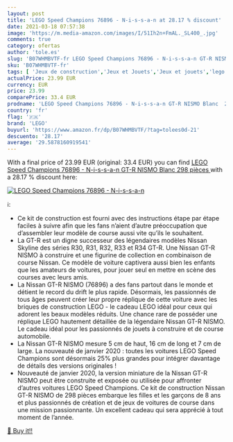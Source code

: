 ```yaml
---
layout: post
title: 'LEGO Speed Champions 76896 - N-i-s-s-a-n at 28.17 % discount'
date: 2021-03-18 07:57:38
image: 'https://m.media-amazon.com/images/I/51Ih2n+FmAL._SL400_.jpg'
comments: true
category: ofertas
author: 'tole.es'
slug: 'B07WHMBVTF-fr LEGO Speed Champions 76896 - N-i-s-s-a-n GT-R NISMO Blanc...'
sku: 'B07WHMBVTF-fr'
tags: [ 'Jeux de construction','Jeux et Jouets','Jeux et jouets','lego', ]
actualPrice: 23.99 EUR
currency: EUR
price: 23.99
comparePrice: 33.4 EUR
prodname: 'LEGO Speed Champions 76896 - N-i-s-s-a-n GT-R NISMO Blanc  298 pièces '
country: 'fr'
flag: '🇫🇷'
brand: 'LEGO'
buyurl: 'https://www.amazon.fr/dp/B07WHMBVTF/?tag=tolees0d-21'
descuento: '28.17'
average: '29.5878160919541'
---
```


With a final price of 23.99 EUR (original: 33.4 EUR) you can find [LEGO Speed Champions 76896 - N-i-s-s-a-n GT-R NISMO Blanc  298 pièces ](https://www.amazon.fr/dp/B07WHMBVTF/?tag=tolees0d-21) with a  28.17 % discount here:

[![LEGO Speed Champions 76896 - N-i-s-s-a-n](https://m.media-amazon.com/images/I/51Ih2n+FmAL._SL400_.jpg)](https://www.amazon.fr/dp/B07WHMBVTF/?tag=tolees0d-21)

ℹ️:

- Ce kit de construction est fourni avec des instructions étape par étape faciles à suivre afin que les fans n’aient d’autre préoccupation que d’assembler leur modèle de course aussi vite qu’ils le souhaitent.
- La GT-R est un digne successeur des légendaires modèles Nissan Skyline des séries R30, R31, R32, R33 et R34 GT-R. Une Nissan GT-R NISMO à construire et une figurine de collection en combinaison de course Nissan. Ce modèle de voiture captivera aussi bien les enfants que les amateurs de voitures, pour jouer seul en mettre en scène des courses avec leurs amis.
- La Nissan GT-R NISMO (76896) a des fans partout dans le monde et détient le record du drift le plus rapide. Désormais, les passionnés de tous âges peuvent créer leur propre réplique de cette voiture avec les briques de construction LEGO - le cadeau LEGO idéal pour ceux qui adorent les beaux modèles réduits. Une chance rare de posséder une réplique LEGO hautement détaillée de la légendaire Nissan GT-R NISMO. Le cadeau idéal pour les passionnés de jouets à construire et de course automobile.
- La Nissan GT-R NISMO mesure 5 cm de haut, 16 cm de long et 7 cm de large. La nouveauté de janvier 2020 : toutes les voitures LEGO Speed Champions sont désormais 25% plus grandes pour intégrer davantage de détails des versions originales !
- Nouveauté de janvier 2020, la version miniature de la Nissan GT-R NISMO peut être construite et exposée ou utilisée pour affronter d’autres voitures LEGO Speed Champions. Ce kit de construction Nissan GT-R NISMO de 298 pièces embarque les filles et les garçons de 8 ans et plus passionnés de création et de jeux de voitures de course dans une mission passionnante. Un excellent cadeau qui sera apprécié à tout moment de l’année.

[🛒 Buy it!!](https://www.amazon.fr/dp/B07WHMBVTF/?tag=tolees0d-21)
